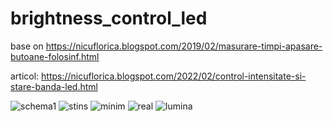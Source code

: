 # brightness_control_led
base on https://nicuflorica.blogspot.com/2019/02/masurare-timpi-apasare-butoane-folosinf.html

articol: https://nicuflorica.blogspot.com/2022/02/control-intensitate-si-stare-banda-led.html

![schema1](https://blogger.googleusercontent.com/img/a/AVvXsEi5NDXdQ1hUVyUTcls0gliS32BoUL-Pm3JNWMxni-zMMig49Ezx8mrgk49Zy4n9dyqcz_4XW8OVTpQC5IXFc5ndIUzqNob_qmk7r3juplHh8hZIjsK5nMTfQQCrlqROUyYX8QRUeOPQG8KxZk7n6pUrEt1arryS8WK7CuWxA8xbDft2L56npd45Zesm_w=s320)
![stins](https://blogger.googleusercontent.com/img/a/AVvXsEjZPthQsRQaGpAeevoUljq2hdXMuP3sFr7JRLtrYNiM1S-NKx2o2DmARuq71FwvyMMLWVaRYO3PBAkuY3k__41_hqpPMByh1sYiMFOs_ZfqSNsK6FMcNdkd7nkjI6ldN9d6WZNnuHr_9wmJ3AQ8hZ9bdvtTFGs4V7N5lGMjrbjtT59ZjxG-hvtpQrF7dw=w200-h150)
![minim](https://blogger.googleusercontent.com/img/a/AVvXsEgU0pAea7doTcVAtjDyOecLTiG0jkiELeVpWyApcED_RgRK75GkmnFB0dSqLUXAFXH-L9e67qits3SyrseDITM_G9Z93fnGDGWbHjdrirmhZWBrGayB2hNQ7xBBxn8iWEVA2e_AN2xj5v5auMY9kB4CEX57enfPUSH2FLDxB4BlRYiBnQFP2LIyRcPeog=w200-h150)
![real](https://blogger.googleusercontent.com/img/a/AVvXsEiM4Qw9r1Qpn9aPO_KwdZYoaZ7Juebtgk15fUBJ_HHs9gOBmwhsh_tn82M-UokjzQFmeA9f1FoVJjBfqJ_DD3sOoDI9ZJ2rDBD7P3-Nkq58zieC1Hcv2Hp_wsv5NCRcRZlXcoQbARDNhF4k9exh4i5HTcZkt66akNHE4B_-9FKv-ptWfD9VRdnMB1ZkZQ=w200-h150)
![lumina](https://blogger.googleusercontent.com/img/a/AVvXsEg2MFL0MY81V3ugi36LoCyEJkXVuCTS6M2QUxDGtee3Vv4orGwQFWlh0IMAatJTjqBH4fC-0ABypPuFQJcr34JlVHMkJxcJ5Dwilz0BNvUhJO19SGoFBqsNF2J-yS3X4KJ-HLC0I01a2dSYxQH7n7ORMmVPzpnwSZJtxfsiGOgHhBVRqB5e7rJnsVe4Ww=w200-h150)
